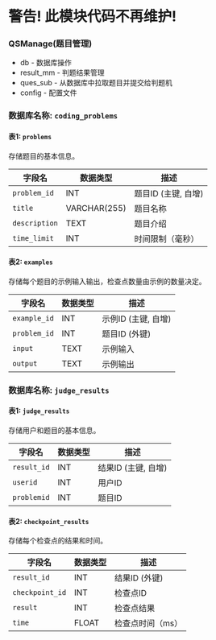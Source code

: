 # 警告! 此模块代码不再维护!
### QSManage(题目管理)


- db - 数据库操作
- result_mm - 判题结果管理
- ques_sub - 从数据库中拉取题目并提交给判题机
- config - 配置文件




### 数据库名称: `coding_problems`

#### 表1: `problems`
存储题目的基本信息。

| 字段名         | 数据类型        | 描述                  |
|----------------|----------------|-----------------------|
| `problem_id`   | INT            | 题目ID (主键, 自增)   |
| `title`        | VARCHAR(255)   | 题目名称              |
| `description`  | TEXT           | 题目介绍              |
| `time_limit`   | INT            | 时间限制（毫秒）      |

#### 表2: `examples`
存储每个题目的示例输入输出，检查点数量由示例的数量决定。

| 字段名         | 数据类型        | 描述                  |
|----------------|----------------|-----------------------|
| `example_id`   | INT            | 示例ID (主键, 自增)   |
| `problem_id`   | INT            | 题目ID (外键)         |
| `input`        | TEXT           | 示例输入              |
| `output`       | TEXT           | 示例输出              |


### 数据库名称: `judge_results`

#### 表1: `judge_results`
存储用户和题目的基本信息。

| 字段名      | 数据类型 | 描述                  |
|-------------|----------|-----------------------|
| `result_id` | INT      | 结果ID (主键, 自增)   |
| `userid`    | INT      | 用户ID                |
| `problemid` | INT      | 题目ID                |

#### 表2: `checkpoint_results`
存储每个检查点的结果和时间。

| 字段名          | 数据类型 | 描述            |
|-----------------|----------|-----------------|
| `result_id`     | INT      | 结果ID (外键)   |
| `checkpoint_id` | INT      | 检查点ID        |
| `result`        | INT      | 检查点结果      |
| `time`          | FLOAT    | 检查点时间（ms）|
